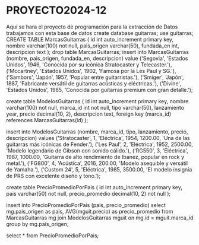# PROYECTO2024-12
Aquí se hara el proyecto de programación para la extracción de Datos
trabajamos con esta base de datos
create database guitarras;
use guitarras;
CREATE TABLE MarcasGuitarras (
    id int auto_increment primary key,
    nombre varchar(100) not null,
    pais_origen varchar(50),
    fundada_en int,
    descripcion text
);
drop table MarcasGuitarras;
insert into MarcasGuitarras (nombre, pais_origen, fundada_en, descripcion)
value 
('Segovia', 'Estados Unidos', 1946, 'Conocida por su icónica Stratocaster y Telecaster.'),
('Mccartney', 'Estados Unidos', 1902, 'Famosa por la Les Paul y SG.'),
('Sambors', 'Japón', 1957, 'Popular entre guitarristas.'),
('Smiger', 'Japón', 1887, 'Fabricante versátil de guitarras acústicas y eléctricas.'),
('Divine', 'Estados Unidos', 1985, 'Conocida por guitarras premium con gran detalle.');

create table ModelosGuitarras (
    id int auto_increment primary key,
    nombre varchar(100) not null,
    marca_id int not null,
    tipo varchar(50),
    lanzamiento year,
    precio decimal(10, 2),
    descripcion text,
    foreign key (marca_id) references MarcasGuitarras(id)
);

insert into ModelosGuitarras (nombre, marca_id, tipo, lanzamiento, precio, descripcion)
values
('Stratocaster', 1, 'Eléctrica', 1954, 1200.00, 'Una de las guitarras más icónicas de Fender.'),
('Les Paul', 2, 'Eléctrica', 1952, 2500.00, 'Modelo legendario de Gibson con sonido cálido.'),
('RG550', 3, 'Eléctrica', 1987, 1000.00, 'Guitarra de alto rendimiento de Ibanez, popular en rock y metal.'),
('FG800', 4, 'Acústica', 2016, 200.00, 'Modelo asequible y versátil de Yamaha.'),
('Custom 24', 5, 'Eléctrica', 1985, 3500.00, 'El modelo insignia de PRS con excelente diseño y tono.');

create table PrecioPromedioPorPais (
    id int auto_increment primary key,
    pais varchar(50) not null,
    precio_promedio decimal(10, 2) not null
);

insert into PrecioPromedioPorPais (pais, precio_promedio)
select mg.pais_origen as pais, 
       AVG(mguit.precio) as precio_promedio
from MarcasGuitarras mg
join ModelosGuitarras mguit on mg.id = mguit.marca_id
group by mg.pais_origen;

select * from PrecioPromedioPorPais;
